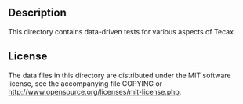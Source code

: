 Description
------------

This directory contains data-driven tests for various aspects of Tecax.

License
--------

The data files in this directory are distributed under the MIT software
license, see the accompanying file COPYING or
http://www.opensource.org/licenses/mit-license.php.

